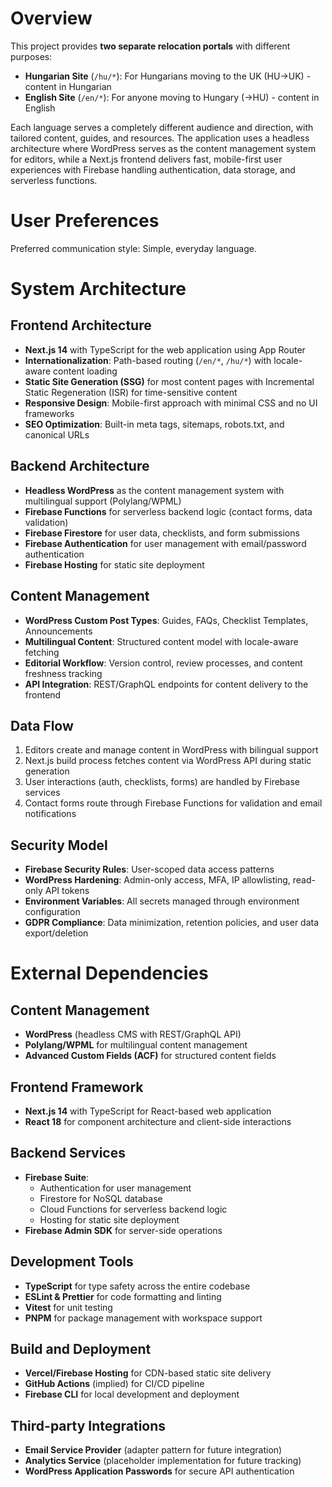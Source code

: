# Overview

This project provides **two separate relocation portals** with different purposes:

- **Hungarian Site** (`/hu/*`): For Hungarians moving to the UK (HU→UK) - content in Hungarian
- **English Site** (`/en/*`): For anyone moving to Hungary (→HU) - content in English

Each language serves a completely different audience and direction, with tailored content, guides, and resources. The application uses a headless architecture where WordPress serves as the content management system for editors, while a Next.js frontend delivers fast, mobile-first user experiences with Firebase handling authentication, data storage, and serverless functions.

# User Preferences

Preferred communication style: Simple, everyday language.

# System Architecture

## Frontend Architecture
- **Next.js 14** with TypeScript for the web application using App Router
- **Internationalization**: Path-based routing (`/en/*`, `/hu/*`) with locale-aware content loading
- **Static Site Generation (SSG)** for most content pages with Incremental Static Regeneration (ISR) for time-sensitive content
- **Responsive Design**: Mobile-first approach with minimal CSS and no UI frameworks
- **SEO Optimization**: Built-in meta tags, sitemaps, robots.txt, and canonical URLs

## Backend Architecture
- **Headless WordPress** as the content management system with multilingual support (Polylang/WPML)
- **Firebase Functions** for serverless backend logic (contact forms, data validation)
- **Firebase Firestore** for user data, checklists, and form submissions
- **Firebase Authentication** for user management with email/password authentication
- **Firebase Hosting** for static site deployment

## Content Management
- **WordPress Custom Post Types**: Guides, FAQs, Checklist Templates, Announcements
- **Multilingual Content**: Structured content model with locale-aware fetching
- **Editorial Workflow**: Version control, review processes, and content freshness tracking
- **API Integration**: REST/GraphQL endpoints for content delivery to the frontend

## Data Flow
1. Editors create and manage content in WordPress with bilingual support
2. Next.js build process fetches content via WordPress API during static generation
3. User interactions (auth, checklists, forms) are handled by Firebase services
4. Contact forms route through Firebase Functions for validation and email notifications

## Security Model
- **Firebase Security Rules**: User-scoped data access patterns
- **WordPress Hardening**: Admin-only access, MFA, IP allowlisting, read-only API tokens
- **Environment Variables**: All secrets managed through environment configuration
- **GDPR Compliance**: Data minimization, retention policies, and user data export/deletion

# External Dependencies

## Content Management
- **WordPress** (headless CMS with REST/GraphQL API)
- **Polylang/WPML** for multilingual content management
- **Advanced Custom Fields (ACF)** for structured content fields

## Frontend Framework
- **Next.js 14** with TypeScript for React-based web application
- **React 18** for component architecture and client-side interactions

## Backend Services
- **Firebase Suite**:
  - Authentication for user management
  - Firestore for NoSQL database
  - Cloud Functions for serverless backend logic
  - Hosting for static site deployment
- **Firebase Admin SDK** for server-side operations

## Development Tools
- **TypeScript** for type safety across the entire codebase
- **ESLint & Prettier** for code formatting and linting
- **Vitest** for unit testing
- **PNPM** for package management with workspace support

## Build and Deployment
- **Vercel/Firebase Hosting** for CDN-based static site delivery
- **GitHub Actions** (implied) for CI/CD pipeline
- **Firebase CLI** for local development and deployment

## Third-party Integrations
- **Email Service Provider** (adapter pattern for future integration)
- **Analytics Service** (placeholder implementation for future tracking)
- **WordPress Application Passwords** for secure API authentication
